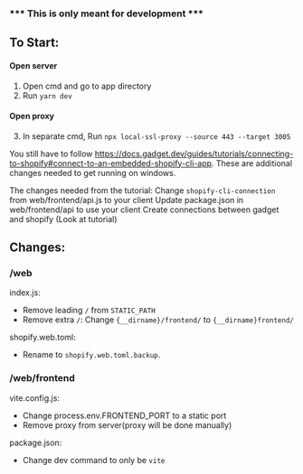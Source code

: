 ### *** This is only meant for development ***

## To Start:
#### Open server
1. Open cmd and go to app directory
2. Run `yarn dev`
#### Open proxy
3. In separate cmd, Run `npx local-ssl-proxy --source 443 --target 3005`  


You still have to follow https://docs.gadget.dev/guides/tutorials/connecting-to-shopify#connect-to-an-embedded-shopify-cli-app. 
These are additional changes needed to get running on windows. 

The changes needed from the tutorial:
Change `shopify-cli-connection` from web/frontend/api.js to your client
Update package.json in web/frontend/api to use your client
Create connections between gadget and shopify (Look at tutorial)



## Changes:
### /web
index.js:
- Remove leading `/` from `STATIC_PATH`
- Remove extra `/`: Change `{__dirname}/frontend/` to `{__dirname}frontend/`

shopify.web.toml:
- Rename to `shopify.web.toml.backup`. 

### /web/frontend  
vite.config.js: 
- Change process.env.FRONTEND_PORT to a static port
- Remove proxy from server(proxy will be done manually)

package.json:
- Change dev command to only be `vite`

